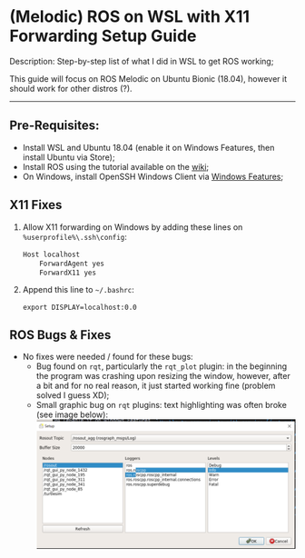 
# (Melodic) ROS on WSL with X11 Forwarding Setup Guide

Description: Step-by-step list of what I did in WSL to get ROS working;

This guide will focus on ROS Melodic on Ubuntu Bionic (18.04), however it should work for other distros (?).

---
## Pre-Requisites:
 - Install WSL and Ubuntu 18.04 (enable it on Windows Features, then install Ubuntu via  Store);
 - Install ROS using the tutorial available on the [wiki](http://wiki.ros.org/melodic/Installation/Ubuntu);
 - On Windows, install OpenSSH Windows Client via [Windows Features](https://docs.microsoft.com/en-us/windows-server/administration/openssh/openssh_install_firstuse);

## X11 Fixes
1. Allow X11 forwarding on Windows by adding these lines on `%userprofile%\.ssh\config`:
    
    ```
    Host localhost
        ForwardAgent yes
        ForwardX11 yes
    ```
2. Append this line to `~/.bashrc`:
    
    ```
    export DISPLAY=localhost:0.0
    ```

## ROS Bugs & Fixes
 - No fixes were needed / found for these bugs: 
   - Bug found on `rqt`, particularly the `rqt_plot` plugin: in the beginning the program was crashing upon resizing the window, however, after a bit and for no real reason, it just started working fine (problem solved I guess XD);
   - Small graphic bug on `rqt` plugins: text highlighting was often broke (see image below):    
     ![rqt bug](https://raw.githubusercontent.com/jncfa/ros-wsl-setup/master/rqt_bug.png?token=AE4E2QOPTDVQ2ORCB3IXATC7QYVII "text")
  
